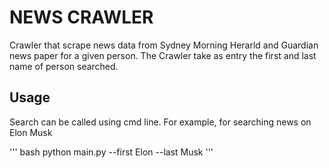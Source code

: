 # NEWS CRAWLER 

Crawler that scrape news data from Sydney Morning Herarld and Guardian news paper for a given person.
The Crawler take as entry  the first and last name of person searched. 

## Usage 

Search can be called using cmd line. For example, for searching news on Elon Musk

''' bash 
python main.py --first Elon --last Musk
'''